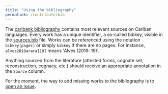 ```yaml
---
title: "Using the bibliography"
permalink: /contribute/bib
---
```


The [caribank bibliography](/meta/bib/) contains most relevant sources on Cariban languages.
Every work has a unique identifier, a so-called bibkey, visible in the [sources.bib](https://github.com/caribank/meta/blob/main/bib/sources.bib) file.
Works can be referenced using the notation `bibkey[pages]` or simply `bibkey` if there are no pages.
For instance, `alves2019arara[19]` means 'Alves (2019: 19)'.

Anything sourced from the literature (attested forms, cognate set, reconstruction, cognacy, etc.) should receive an appropriate annotation in the `Source` column.

For the moment, the way to add missing works to the bibliography is to [open an issue](https://github.com/caribank/meta/issues/new).